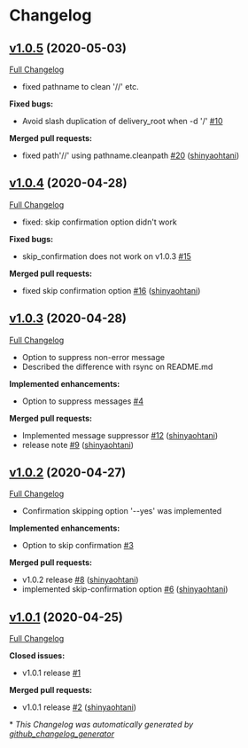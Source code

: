 # Changelog

## [v1.0.5](https://github.com/shinyaohtani/master_delivery/tree/v1.0.5) (2020-05-03)

[Full Changelog](https://github.com/shinyaohtani/master_delivery/compare/v1.0.4...v1.0.5)

- fixed pathname to clean '//' etc.

**Fixed bugs:**

- Avoid slash duplication of delivery\_root when -d '/' [\#10](https://github.com/shinyaohtani/master_delivery/issues/10)

**Merged pull requests:**

- fixed path'//' using pathname.cleanpath [\#20](https://github.com/shinyaohtani/master_delivery/pull/20) ([shinyaohtani](https://github.com/shinyaohtani))

## [v1.0.4](https://github.com/shinyaohtani/master_delivery/tree/v1.0.4) (2020-04-28)

[Full Changelog](https://github.com/shinyaohtani/master_delivery/compare/v1.0.3...v1.0.4)

- fixed: skip confirmation option didn't work

**Fixed bugs:**

- skip\_confirmation does not work on v1.0.3 [\#15](https://github.com/shinyaohtani/master_delivery/issues/15)

**Merged pull requests:**

- fixed skip confirmation option [\#16](https://github.com/shinyaohtani/master_delivery/pull/16) ([shinyaohtani](https://github.com/shinyaohtani))

## [v1.0.3](https://github.com/shinyaohtani/master_delivery/tree/v1.0.3) (2020-04-28)

[Full Changelog](https://github.com/shinyaohtani/master_delivery/compare/v1.0.2...v1.0.3)

- Option to suppress non-error message
- Described the difference with rsync on README.md

**Implemented enhancements:**

- Option to suppress messages [\#4](https://github.com/shinyaohtani/master_delivery/issues/4)

**Merged pull requests:**

- Implemented message suppressor  [\#12](https://github.com/shinyaohtani/master_delivery/pull/12) ([shinyaohtani](https://github.com/shinyaohtani))
- release note [\#9](https://github.com/shinyaohtani/master_delivery/pull/9) ([shinyaohtani](https://github.com/shinyaohtani))

## [v1.0.2](https://github.com/shinyaohtani/master_delivery/tree/v1.0.2) (2020-04-27)

[Full Changelog](https://github.com/shinyaohtani/master_delivery/compare/v1.0.1...v1.0.2)

- Confirmation skipping option '--yes' was implemented

**Implemented enhancements:**

- Option to skip confirmation [\#3](https://github.com/shinyaohtani/master_delivery/issues/3)

**Merged pull requests:**

- v1.0.2 release [\#8](https://github.com/shinyaohtani/master_delivery/pull/8) ([shinyaohtani](https://github.com/shinyaohtani))
- implemented skip-confirmation option [\#6](https://github.com/shinyaohtani/master_delivery/pull/6) ([shinyaohtani](https://github.com/shinyaohtani))

## [v1.0.1](https://github.com/shinyaohtani/master_delivery/tree/v1.0.1) (2020-04-25)

[Full Changelog](https://github.com/shinyaohtani/master_delivery/compare/4b0351ffd3cc1c8ddfeb76d39e2bddd0b8baa5a8...v1.0.1)

**Closed issues:**

- v1.0.1 release [\#1](https://github.com/shinyaohtani/master_delivery/issues/1)

**Merged pull requests:**

- v1.0.1 release [\#2](https://github.com/shinyaohtani/master_delivery/pull/2) ([shinyaohtani](https://github.com/shinyaohtani))



\* *This Changelog was automatically generated by [github_changelog_generator](https://github.com/github-changelog-generator/github-changelog-generator)*

